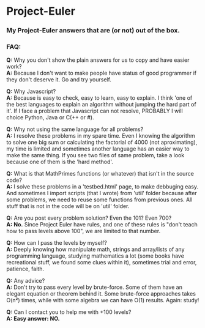 # Project-Euler
### My Project-Euler answers that are (or not) out of the box.

### FAQ:
**Q:** Why you don't show the plain answers for us to copy and have easier work?  
**A:** Because I don't want to make people have status of good programmer if they don't deserve it. Go and try yourself.

**Q:** Why Javascript?  
**A:** Because is easy to check, easy to learn, easy to explain. I think 'one of the best languages to explain an algorithm without jumping the hard part of it'. If I face a problem that Javascript can not resolve, PROBABLY I will choice Python, Java or C(++ or #).

**Q:** Why not using the same language for all problems?  
**A:** I resolve these problems in my spare time. Even I knowing the algorithm to solve one big sum or calculating the factorial of 4000 (not aproximating), my time is limited and sometimes another language has an easier way to make the same thing. If you see two files of same problem, take a look because one of them is the 'hard method'.

**Q:** What is that MathPrimes functions (or whatever) that isn't in the source code?  
**A:** I solve these problems in a 'testbed.html' page, to make debbuging easy. And sometimes I import scripts (that I wrote) from 'util' folder because after some problems, we need to reuse some functions from previous ones. All stuff that is not in the code will be on 'util' folder. 

**Q:** Are you post every problem solution? Even the 101? Even 700?  
**A:** **No.** Since Project Euler have rules, and one of these rules is "don't teach how to pass levels above 100", we are limited to that number.

**Q:** How can I pass the levels by myself?  
**A:** Deeply knowing how manipulate math, strings and array/lists of any programming language, studying mathematics a lot (some books have recreational stuff, we found some clues within it), sometimes trial and error, patience, faith.

**Q:** Any advice?  
**A:** Don't try to pass every level by brute-force. Some of them have an elegant equation or theorem behind it. Some brute-force approaches takes O(n²) times, while with some algebra we can have O(1) results. Again: study!

**Q:** Can I contact you to help me with +100 levels?  
**A:** **Easy answer: NO.**
